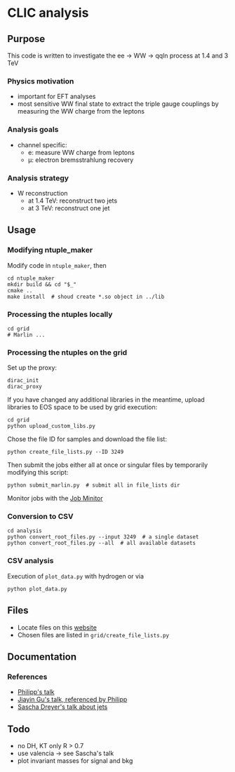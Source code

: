 # CLIC analysis


## Purpose
This code is written to investigate the ee -> WW -> qqln process at 1.4 and 3 TeV

### Physics motivation
* important for EFT analyses
* most sensitive WW final state to extract the triple gauge couplings by measuring the WW charge from the leptons

### Analysis goals
* channel specific:
  * e: measure WW charge from leptons
  * &mu;: electron bremsstrahlung recovery

### Analysis strategy
* W reconstruction
  * at 1.4 TeV: reconstruct two jets
  * at 3 TeV: reconstruct one jet

## Usage
### Modifying ntuple_maker
Modify code in `ntuple_maker`, then
```shell
cd ntuple_maker
mkdir build && cd "$_"
cmake ..
make install  # shoud create *.so object in ../lib
```

### Processing the ntuples locally
```shell
cd grid
# Marlin ...
```

### Processing the ntuples on the grid
Set up the proxy:
```shell
dirac_init
dirac_proxy
```
If you have changed any additional libraries in the meantime, upload libraries to EOS space to be used by grid execution:
```shell
cd grid
python upload_custom_libs.py
```
Chose the file ID for samples and download the file list:
```shell
python create_file_lists.py --ID 3249
```
Then submit the jobs either all at once or singular files by temporarily modifying this script:
```shell
python submit_marlin.py  # submit all in file_lists dir
```
Monitor jobs with the [Job Minitor](https://voilcdiracwebapp.cern.ch/DIRAC/?view=tabs&theme=Grey&url_state=1|*DIRAC.JobMonitor.classes.JobMonitor:,)

### Conversion to CSV
```shell
cd analysis
python convert_root_files.py --input 3249  # a single dataset
python convert_root_files.py --all  # all available datasets
```

### CSV analysis
Execution of `plot_data.py` with hydrogen or via
```shell
python plot_data.py
```


## Files
- Locate files on this [website](https://twiki.cern.ch/twiki/bin/view/CLIC/MonteCarloSamplesForTheHiggsPaper)
- Chosen files are listed in `grid/create_file_lists.py`


## Documentation
### References
- [Philipp's talk](https://indico.cern.ch/event/633975/contributions/2680919/attachments/1516016/2365932/clicdp_collaboration_meeting_august_2017_roloff.pdf)
- [Jiayin Gu's talk, referenced by Philipp](https://indico.cern.ch/event/633975/contributions/2689107/attachments/1514499/2363003/eex6.pdf)
- [Sascha Dreyer's talk about jets](https://indico.cern.ch/event/666225/attachments/1528721/2391477/summerstudentPres.pdf)

## Todo
* no DH, KT only R > 0.7
* use valencia -> see Sascha's talk
* plot invariant masses for signal and bkg
